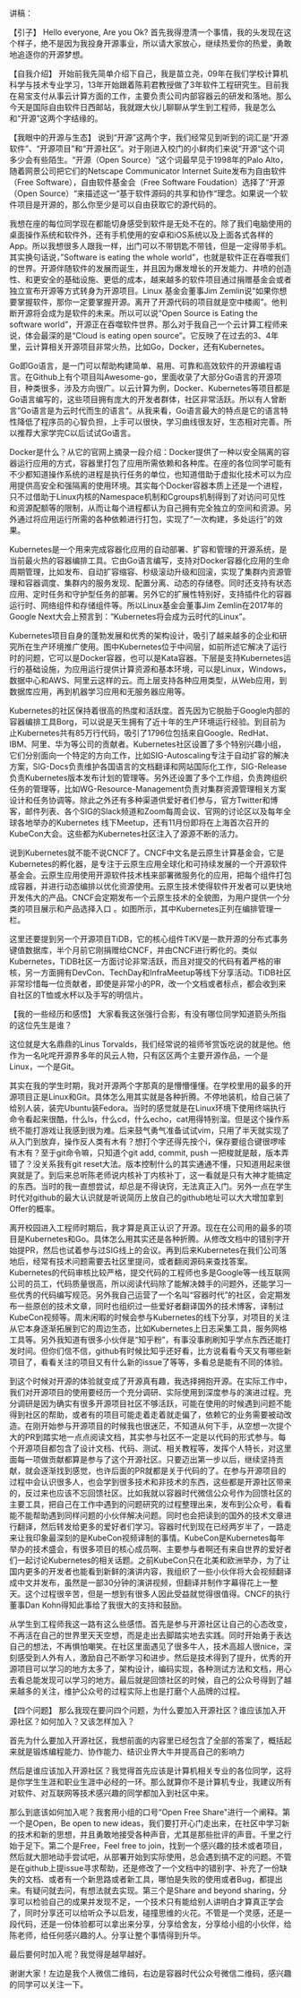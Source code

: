 讲稿：

【引子】
Hello everyone, Are you Ok?  首先我得澄清一个事情，我的头发现在这个样子，绝不是因为我投身开源事业，所以请大家放心，继续热爱你的热爱，勇敢地追逐你的开源梦想。

【自我介绍】
开始前我先简单介绍下自己，我是苗立尧，09年在我们学校计算机科学与技术专业学习，13年开始跟着陈莉君教授做了3年软件工程研究生。目前我在易宝支付从事云计算方面的工作，主要负责公司内部容器云的研发和落地。那么今天是国际自由软件日西邮站，我就跟大伙儿聊聊从学生到工程师，我是怎么和“开源”这两个字结缘的。

【我眼中的开源与生态】
说到“开源”这两个字，我们经常见到听到的词汇是“开源软件”、“开源项目”和“开源社区”。对于刚进入校门的小鲜肉们来说”开源“这个词多少会有些陌生。“开源（Open Source）“这个词最早见于1998年的Palo Alto，随着网景公司把它们的Netscape Communicator Internet Suite发布为自由软件（Free Software），自由软件基金会（Free Software Foudation）选择了“开源（Open Source）“来描述这一“基于软件源码的共享和协作“理念。如果说一个软件项目是开源的，那么你至少是可以自由获取它的源代码的。

我想在座的每位同学现在都能切身感受到软件是无处不在的。除了我们电脑使用的桌面操作系统和软件外，还有手机使用的安卓和iOS系统以及上面各式各样的App。所以我想很多人跟我一样，出门可以不带钥匙不带钱，但是一定得带手机。其实换句话说，”Software is eating the whole world”，也就是软件正在吞噬我们的世界。开源伴随软件的发展而诞生，并且因为爆发增长的开发能力、井喷的创造性、和更安全的基础设施、更低的成本，越来越多的软件项目通过捐赠基金会或者独立宣布开源等方式转身为开源项目。Linux 基金会董事Jim Zemlin说“如果你想要掌握软件，那你一定要掌握开源。离开了开源代码的项目就是空中楼阁”。他判断开源将会成为是软件的未来。所以可以说“Open Source is Eating the software world”，开源正在吞噬软件世界。那么对于我自己一个云计算工程师来说，体会最深的是“Cloud is eating open source”。它反映了在过去的3、4年里，云计算相关开源项目非常火热，比如Go，Docker，还有Kubernetes。

Go即Go语言，是一门可以帮助构建简单、易用、可靠和高效软件的开源编程语言。在Github上有个项目叫Awesome-go，里面收录了大部分Go语言的开源项目，种类很多，涉及方向很广。以云计算为例，Docker、Kubernetes等项目都是Go语言编写的，这些项目拥有庞大的开发者群体，社区非常活跃。所以有人曾断言”Go语言是为云时代而生的语言“。从我来看，Go语言最大的特点是它的语言特性降低了程序员的心智负担，上手可以很快，学习曲线很友好，生态相对完善。所以推荐大家学完C以后试试Go语言。

Docker是什么？从它的官网上摘录一段介绍：Docker提供了一种以安全隔离的容器运行应用的方式，容器里打包了应用所需依赖和各种库。在座的各位同学可能有不少都知道操作系统的进程是执行任务的单位，也知道借助于虚拟化技术可以为应用提供高安全和强隔离的使用环境。其实每个Docker容器本质上还是一个进程，只不过借助于Linux内核的Namespace机制和Cgroups机制得到了对访问可见性和资源配额等的限制，从而让每个进程都认为自己拥有完全独立的空间和资源。另外通过将应用运行所需的各种依赖进行打包，实现了“一次构建，多处运行”的效果。

Kubernetes是一个用来完成容器化应用的自动部署、扩容和管理的开源系统，是当前最火热的容器编排工具。它由Go语言编写，支持对Docker容器化应用的生命周期管理，比如发布、自动扩容缩容、秒级滚动升级和回滚，实现了集群内资源管理和容器调度、集群内的服务发现、配置分离、动态的存储卷。同时还支持有状态应用、定时任务和守护型任务的部署。另外它的扩展性特别好，支持插件化的容器运行时、网络组件和存储组件等。所以Linux基金会董事Jim Zemlin在2017年的Google Next大会上预言到：“Kubernetes将会成为云时代的Linux”。

Kubernetes项目自身的蓬勃发展和优秀的架构设计，吸引了越来越多的企业和研究所在生产环境推广使用。图中Kubernetes位于中间层，如前所述它解决了运行时的问题，它可以是Docker容器，也可以是Kata容器。下层是支持Kubernetes运行的基础设施，为应用运行提供计算资源和基本环境，可以是Linux，Windows，数据中心和AWS、阿里云这样的云。而上层支持各种应用类型，从Web应用，到数据库应用，再到机器学习应用和无服务器应用等。

Kubernetes的社区保持着很高的热度和活跃度。首先因为它脱胎于Google内部的容器编排工具Borg，可以说是天生拥有了近十年的生产环境运行经验。到目前为止Kubernetes共有85万行代码，吸引了1796位包括来自Google、RedHat、IBM、阿里、华为等公司的贡献者。Kubernetes社区设置了多个特别兴趣小组，它们分别面向一个特定的方向工作，比如SIG-Autoscaling专注于自动扩容的解决方案，SIG-Docs负责维护各国语言的文档翻译和网站国际化工作，SIG-Release负责Kubernetes版本发布计划的管理等。另外还设置了多个工作组，负责跨组织任务的管理等，比如WG-Resource-Management负责对集群资源管理相关方案设计和任务协调等。除此之外还有多种渠道供爱好者们参与，官方Twitter和博客，邮件列表、各个SIG的Slack频道和Zoom每周会议、官网的讨论区以及每年全球各地举办的Kubernetes 线下Meetup，还有11月份即将在上海首次召开的KubeCon大会。这些都为Kubernetes社区注入了源源不断的活力。

说到Kubernetes就不能不说CNCF了。CNCF中文名是云原生计算基金会，它是Kubernetes的孵化器，是专注于云原生应用全球化和可持续发展的一个开源软件基金会。云原生应用使用开源软件技术栈来部署微服务化的应用，把每个组件打包成容器，并进行动态编排以优化资源使用。云原生技术使得软件开发者可以更快地开发伟大的产品。CNCF会定期发布一个云原生技术的全貌图，为用户提供一个分类的项目展示和产品选择入口
。如图所示，其中Kubernetes正列在编排管理一栏。

这里还要提到另一个开源项目TiDB，它的核心组件TiKV是一款开源的分布式事务键值数据库，半个月前它刚捐赠给CNCF，并由CNCF进行孵化的。类似Kubernetes，TiDB社区一方面讨论非常活跃，而且对提交的代码有着严格的审核，另一方面拥有DevCon、TechDay和InfraMeetup等线下分享活动。TiDB社区非常珍惜每一位贡献者，即使是非常小的PR，改一个文档或者标点，都会收到来自社区的T恤或水杯以及手写的明信片。

【我的一些经历和感悟】
大家看我这张强行合影，有没有哪位同学知道箭头所指的这位先生是谁？

这位就是大名鼎鼎的Linus Torvalds，我们经常说的祖师爷赏饭吃说的就是他。他作为一名叱咤开源界多年的风云人物，只有区区两个主要开源作品，一个是Linux，一个是Git。

其实在我的学生时期，我对开源两个字那真的是懵懵懂懂。在学校里用的最多的开源项目正是Linux和Git。具体怎么用其实就是各种折腾。不停地装机，给自己装了给别人装，装完Ubuntu装Fedora。当时的感觉就是在Linux环境下使用终端执行命令看起来很酷，什么ls，什么cd，什么echo，cat用得特别溜。但是这个操作系统不能打游戏让我感到很为难。后来鼓气勇气准备试试vim，只用了半天就实现了从入门到放弃，操作反人类有木有？想打个字还得先按个i，保存要组合键很啰嗦有木有？至于git命令嘛，只知道个git add, commit, push 一把梭就是敲，版本弄错了？没关系我有git reset大法。版本控制什么的其实通通不懂，只知道用起来很爽就是了。到后来总听陈老师说内核补丁内核补丁，这一看就是只有大神才能搞定的东西。当时的我一直想尝试，却总是不得诀窍，无法真正入门。另外一点在学生时代对github的最大认识就是听说简历上放自己的github地址可以大大增加拿到Offer的概率。

离开校园进入工程师时期后，我才算是真正认识了开源。现在在公司用的最多的项目是Kubernetes和Go。具体怎么用其实还是各种折腾。从修改文档中的错别字开始提PR，然后也试着参与过SIG线上的会议。再到后来Kubernetes在我们公司落地后，经常有技术问题需要去社区里提问，或者翻阅源码来查找答案。Kubernetes的代码审核比较严格，提交代码的工程师也多是Google等一线互联网公司的员工，代码质量很高，所以阅读代码除了能解决棘手的问题外，还能学习一些优秀的代码编写规范。另外我自己运营了一个名叫“容器时代”的社区，会定期发布一些原创的技术文章，同时也组织过一些爱好者翻译国外的技术博客，译制过KubeCon视频等。周末闲暇的时候会参与Kubernetes的线下分享，对项目的关注从它本身逐渐拓展到它的周边生态，比如Kubernetes上日志采集工具，服务网格工具等。另外我知道有很多小伙伴是“知乎粉”，有事没事刷刷知乎学点东西还能打发时间。但你们信不信，github有时候比知乎还好看，比方说看看今天又有哪些新项目了，看看关注的项目又有什么新的issue了等等，多看总是能有不同的体验。

到这个时候对开源的体验就变成了开源真有趣，我选择拥抱开源。在实际工作中，我们对开源项目的使用要经历一个充分调研、实际使用到深度参与的演进过程。充分调研是因为确实有很多开源项目社区不够活跃，可能在使用的时候遇到问题不能得到社区的帮助，或者有的项目可能走着走着就走偏了，依赖它的业务需要被动改造。在刚开始参与开源项目的时候我也很迷茫，不知道从何下手，从空想一次提个大的PR到踏实地一点点阅读文档，其实参与社区不一定是以代码的形式参与。每个开源项目都包含了设计文档、代码、测试、相关教程等，发挥个人特长，对这里面每一项做贡献都算是参与了这个开源社区。只要迈出第一步以后，继续坚持贡献，就会逐渐找到感觉，也许后面的PR就都是关于代码的了。在参与开源项目的过程中会认识很多人，也会学到很多技术和非技术的东西，这些都是开源社区带来的，反过来也应该不忘回馈社区。比如我就以容器时代微信公众号作为回馈社区的主要工具，把自己在工作中遇到的问题研究的过程整理出来，发布到公众号，看看能不能帮助遇到同样问题的小伙伴解决问题。同时也会把读到的国外的技术文章进行翻译，然后转发给更多的爱好者们学习。容器时代到现在已经两岁半了，一路走来让我印象最深刻的是KubeCon视频译制的事情。KubeCon是Kubernetes每年举办的技术盛会，有很多项目的核心成员啊、主要参与者啊还有来自世界的爱好者们一起讨论Kubernetes的相关话题。之前KubeCon只在北美和欧洲举办，为了让国内更多的开发者也能看到新鲜的演讲内容，我组织了一些小伙伴将大会视频翻译成中文并发布，虽然是一部30分钟的演讲视频，但翻译并制作字幕得花上一整天。这个过程很辛苦，但是一想到有很多人因此受益就觉得很值得。CNCF的执行董事Dan Kohn得知此事给了我很大的支持和鼓励。

从学生到工程师我这一路有这么些感悟。首先是参与开源社区让自己的心态改变，不再活在自己的世界里天天空想，而是走出去脚踏实地去实践。同时开始勇于表达自己的想法，不再惧怕嘲笑。在社区里面遇见了很多牛人，技术高超人很nice，深刻感受到人外有人，激励自己不断学习和进步。然后是技术得到了提升，优秀的开源项目可以学习的地方太多了，架构设计，编码实现，各种测试方法和文档，用心去看总能发现可以学习的地方。最后就是回馈社区的时候，自己的公众号得到了越来越多的关注，维护公众号的过程实际上也是打磨个人品牌的过程。

【四个问题】
那么我现在要问四个问题，为什么要加入开源社区？谁应该加入开源社区？如何加入？又该怎样加入？

首先为什么要加入开源社区，我想前面的内容里已经包含了全部的答案了，概括起来就是锻炼编程能力、协作能力、结识业界大牛并提高自己的影响力

然后是谁应该加入开源社区？我觉得首先应该是计算机相关专业的各位同学，这将是你学生生涯和职业生涯中必经的一环。那么就算你不是计算机专业，我建议所有对软件、对互联网等技术感兴趣的同学都加入到社区中来。

那么到底该如何加入呢？我套用小组的口号“Open Free Share"进行一个阐释。第一个是Open，Be open to new ideas，我们要打开心门走出来，在社区中学习新的技术和新的思想，并且勇敢地接受各种声音，尤其是那些批评的声音。千里之行始于足下。第二个是Free，Feel free to join，找到一个感兴趣的技术或者项目，然后就大胆地动手尝试吧，从部署开始到实际使用，总会遇到搞不定的问题。不管是在github上提issue寻求帮助，还是修改了一个文档中的错别字、补充了一份缺失的文档、或者有一个新思路或者新工具，哪怕是失败的使用或者Bug，都提出来。有疑问就去问，有想法就去实现。第三个是Share and beyond sharing，分享可以检验自己的成果并发现不足，一个技术只有能给别人讲明白才算真正学会了，同时分享还可以给听众予以启发，碰撞思维的火花。不管是一个灵感，还是一段代码，还是一份体验都可以拿出来分享，分享给舍友，分享给小组的小伙伴，给陈老师，给任何感兴趣的人。分享让整个事情得到升华。

最后要何时加入呢？我觉得是越早越好。

谢谢大家！左边是我个人微信二维码，右边是容器时代公众号微信二维码，感兴趣的同学可以关注一下。
